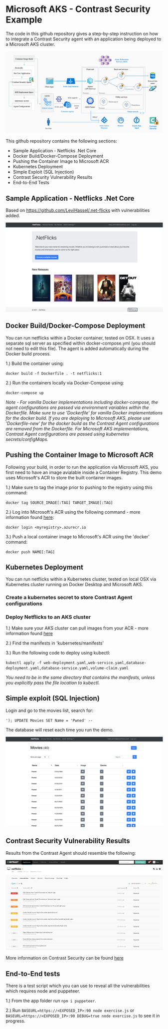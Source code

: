 # Microsoft AKS - Contrast Security Example

The code in this github repository gives a step-by-step instruction on how to integrate a Contrast Security agent with an application being deployed to a Microsoft AKS cluster.

![Contrast AKS Integration Example](/images/aks-blog-pic1-2.png)

This github repository contains the following sections:
* Sample Application - Netflicks .Net Core
* Docker Build/Docker-Compose Deployment
* Pushing the Container Image to Microsoft ACR
* Kubernetes Deployment
* Simple Exploit (SQL Injection)
* Contrast Security Vulnerability Results
* End-to-End Tests

## Sample Application - Netflicks .Net Core

Based on https://github.com/LeviHassel/.net-flicks with vulnerabilities added.

![Netflicks Example Application](/images/netflicks-landing.png)

## Docker Build/Docker-Compose Deployment

You can run netflicks within a Docker container, tested on OSX. It uses a separate sql server as specified within docker-compose.yml (you should not need to edit this file). The agent is added automatically during the Docker build process.

1.) Build the container using:

`docker build -f Dockerfile . -t netflicks:1`

2.) Run the containers locally via Docker-Compose using: 

`docker-compose up`

*Note - For vanilla Docker implementations including docker-compose, the agent configurations are passed via environment variables within the Dockerfile.  Make sure to use 'Dockerfile' for vanilla Docker implementations for the docker build.  If you are deploying to Microsoft AKS, please use 'Dockerfile-new' for the docker build as the Contrast Agent configurations are removed from the Dockerfile.  For Microsoft AKS implementations, Contrast Agent configurations are passed using kubernetes secrets/configMaps.* 

## Pushing the Container Image to Microsoft ACR

Following your build, in order to run the application via Microsoft AKS, you first need to have an image avialable inside a Container Registry.  This demo uses Microsoft's ACR to store the built container images. 

1.) Make sure to tag the image prior to pushing to the registry using this command:

`docker tag SOURCE_IMAGE[:TAG] TARGET_IMAGE[:TAG]`

2.) Log into Microsoft's ACR using the following command - more information found [here](https://docs.microsoft.com/en-us/azure/container-registry/container-registry-get-started-docker-cli?tabs=azure-cli):

`docker login <myregistry>.azurecr.io`

3.) Push a local container image to Microsoft's ACR using the 'docker' command:

`docker push NAME[:TAG]`

## Kubernetes Deployment

You can run netflicks within a Kubernetes cluster, tested on local OSX via Kubernetes cluster running on Docker Desktop and Microsoft AKS. 

### Create a kubernetes secret to store Contrast Agent configurations

### Deploy Netflicks to an AKS cluster

1.) Make sure your AKS cluster can pull images from your ACR - more information found [here](https://docs.microsoft.com/en-us/azure/aks/cluster-container-registry-integration)

2.) Find the manifests in 'kubernetes/manifests'

3.) Run the following code to deploy using kubectl:

`kubectl apply -f web-deployment.yaml,web-service.yaml,database-deployment.yaml,database-service.yaml,volume-claim.yaml`

_*You need to be in the same directory that contains the manifests, unless you explicitly pass the file location to kubectl.*_

## Simple exploit (SQL Injection)

Login and go to the movies list, search for: 

`'); UPDATE Movies SET Name = 'Pwned' --`

The database will reset each time you run the demo.

![Netflicks Database Injection](/images/neflicks-Pwned.png)

## Contrast Security Vulnerability Results

Results from the Contrast Agent should resemble the following: 

![Netflicks Vulnerabilities](/images/netlicks-vulnerabilities.png)

More information on Contrast Security can be found [here](www.contrastsecurity.com)

## End-to-End tests

There is a test script which you can use to reveal all the vulnerabilities which requires node and puppeteer.

1.) From the app folder run `npm i puppeteer`.

2.) Run `BASEURL=https://<EXPOSED_IP>:90 node exercise.js` or `BASEURL=https://<EXPOSED_IP>:90 DEBUG=true node exercise.js` to see it in progress.

